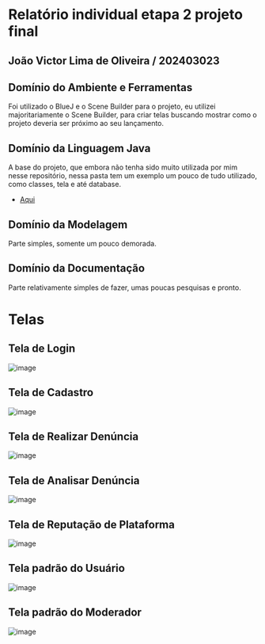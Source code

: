 # Relatório individual etapa 2 projeto final
## João Victor Lima de Oliveira / 202403023

## Domínio do Ambiente e Ferramentas
Foi utilizado o BlueJ e o Scene Builder para o projeto, eu utilizei majoritariamente o Scene Builder, para criar telas buscando mostrar como o projeto deveria ser próximo ao seu lançamento.

## Domínio da Linguagem Java
A base do projeto, que embora não tenha sido muito utilizada por mim nesse repositório, nessa pasta tem um exemplo um pouco de tudo utilizado, como classes, tela e até database.
- [Aqui](ExtraJoao)

## Domínio da Modelagem
Parte simples, somente um pouco demorada.

## Domínio da Documentação
Parte relativamente simples de fazer, umas poucas pesquisas e pronto.

# Telas

## Tela de Login
![image](https://github.com/JoaoP9L/Telas-Projeto/blob/main/Prints/login.png)

## Tela de Cadastro
![image](https://github.com/JoaoP9L/Telas-Projeto/blob/main/Prints/cadastro.png)

## Tela de Realizar Denúncia
![image](https://github.com/JoaoP9L/Telas-Projeto/blob/main/Prints/denuncia.png)

## Tela de Analisar Denúncia
![image](https://github.com/JoaoP9L/Telas-Projeto/blob/main/Prints/analise.png)

## Tela de Reputação de Plataforma
![image](https://github.com/JoaoP9L/Telas-Projeto/blob/main/Prints/plataforma.png)

## Tela padrão do Usuário
![image](https://github.com/JoaoP9L/Telas-Projeto/blob/main/Prints/user.png)

## Tela padrão do Moderador
![image](https://github.com/JoaoP9L/Telas-Projeto/blob/main/Prints/mod.png)
